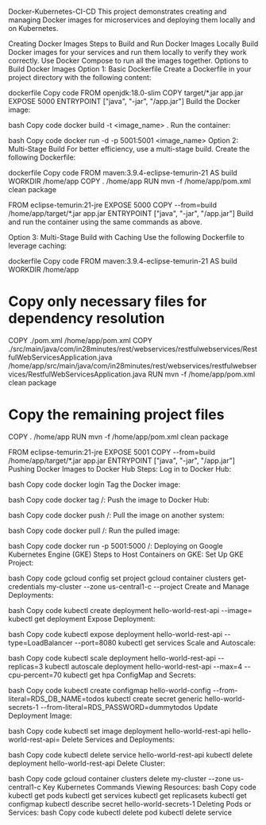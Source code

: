 Docker-Kubernetes-CI-CD
This project demonstrates creating and managing Docker images for microservices and deploying them locally and on Kubernetes.

Creating Docker Images
Steps to Build and Run Docker Images Locally
Build Docker images for your services and run them locally to verify they work correctly.
Use Docker Compose to run all the images together.
Options to Build Docker Images
Option 1: Basic Dockerfile
Create a Dockerfile in your project directory with the following content:

dockerfile
Copy code
FROM openjdk:18.0-slim
COPY target/*.jar app.jar
EXPOSE 5000
ENTRYPOINT ["java", "-jar", "/app.jar"]
Build the Docker image:

bash
Copy code
docker build -t <image_name> .
Run the container:

bash
Copy code
docker run -d -p 5001:5001 <image_name>
Option 2: Multi-Stage Build
For better efficiency, use a multi-stage build. Create the following Dockerfile:

dockerfile
Copy code
FROM maven:3.9.4-eclipse-temurin-21 AS build
WORKDIR /home/app
COPY . /home/app
RUN mvn -f /home/app/pom.xml clean package

FROM eclipse-temurin:21-jre
EXPOSE 5000
COPY --from=build /home/app/target/*.jar app.jar
ENTRYPOINT ["java", "-jar", "/app.jar"]
Build and run the container using the same commands as above.

Option 3: Multi-Stage Build with Caching
Use the following Dockerfile to leverage caching:

dockerfile
Copy code
FROM maven:3.9.4-eclipse-temurin-21 AS build
WORKDIR /home/app

# Copy only necessary files for dependency resolution
COPY ./pom.xml /home/app/pom.xml
COPY ./src/main/java/com/in28minutes/rest/webservices/restfulwebservices/RestfulWebServicesApplication.java /home/app/src/main/java/com/in28minutes/rest/webservices/restfulwebservices/RestfulWebServicesApplication.java
RUN mvn -f /home/app/pom.xml clean package

# Copy the remaining project files
COPY . /home/app
RUN mvn -f /home/app/pom.xml clean package

FROM eclipse-temurin:21-jre
EXPOSE 5001
COPY --from=build /home/app/target/*.jar app.jar
ENTRYPOINT ["java", "-jar", "/app.jar"]
Pushing Docker Images to Docker Hub
Steps:
Log in to Docker Hub:

bash
Copy code
docker login
Tag the Docker image:

bash
Copy code
docker tag <local-image-name> <your-dockerhub-username>/<repository-name>:<tag>
Push the image to Docker Hub:

bash
Copy code
docker push <your-dockerhub-username>/<repository-name>:<tag>
Pull the image on another system:

bash
Copy code
docker pull <your-dockerhub-username>/<repository-name>:<tag>
Run the pulled image:

bash
Copy code
docker run -p 5001:5000 <your-dockerhub-username>/<repository-name>:<tag>
Deploying on Google Kubernetes Engine (GKE)
Steps to Host Containers on GKE:
Set Up GKE Project:

bash
Copy code
gcloud config set project <project-id>
gcloud container clusters get-credentials my-cluster --zone us-central1-c --project <project-id>
Create and Manage Deployments:

bash
Copy code
kubectl create deployment hello-world-rest-api --image=<docker-image>
kubectl get deployment
Expose Deployment:

bash
Copy code
kubectl expose deployment hello-world-rest-api --type=LoadBalancer --port=8080
kubectl get services
Scale and Autoscale:

bash
Copy code
kubectl scale deployment hello-world-rest-api --replicas=3
kubectl autoscale deployment hello-world-rest-api --max=4 --cpu-percent=70
kubectl get hpa
ConfigMap and Secrets:

bash
Copy code
kubectl create configmap hello-world-config --from-literal=RDS_DB_NAME=todos
kubectl create secret generic hello-world-secrets-1 --from-literal=RDS_PASSWORD=dummytodos
Update Deployment Image:

bash
Copy code
kubectl set image deployment hello-world-rest-api hello-world-rest-api=<new-docker-image>
Delete Services and Deployments:

bash
Copy code
kubectl delete service hello-world-rest-api
kubectl delete deployment hello-world-rest-api
Delete Cluster:

bash
Copy code
gcloud container clusters delete my-cluster --zone us-central1-c
Key Kubernetes Commands
Viewing Resources:
bash
Copy code
kubectl get pods
kubectl get services
kubectl get replicasets
kubectl get configmap
kubectl describe secret hello-world-secrets-1
Deleting Pods or Services:
bash
Copy code
kubectl delete pod <pod-name>
kubectl delete service <service-name>

 
